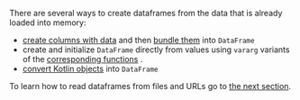 [//]: # (title: Create)
<!---IMPORT org.jetbrains.kotlinx.dataframe.samples.api.Create-->

There are several ways to create dataframes from the data that is already loaded into memory:
* [create columns with data](createColumn.md) and then [bundle them](createDataFrame.md) into `DataFrame`
* create and initialize `DataFrame` directly from values using `vararg` variants of the [corresponding functions](createDataFrame.md) .
* [convert Kotlin objects](createDataFrame.md#converttodataframe) into `DataFrame` 

To learn how to read dataframes from files and URLs go to [the next section](read.md).
